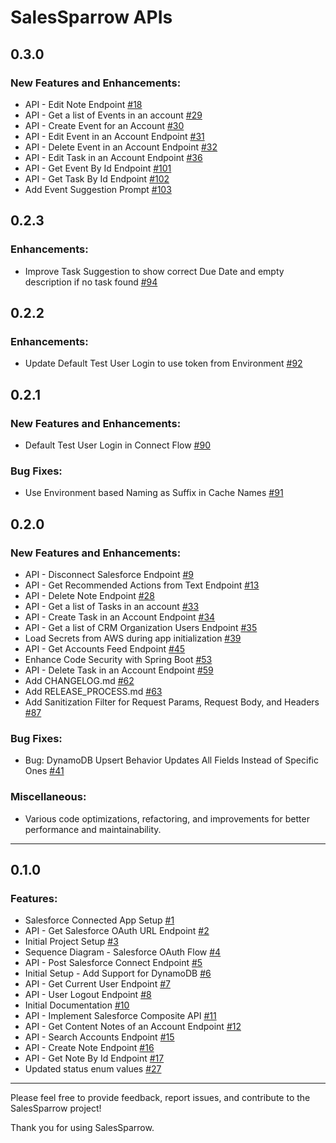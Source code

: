 # SalesSparrow APIs

## 0.3.0

### New Features and Enhancements:

- API - Edit Note Endpoint [#18](https://github.com/TrueSparrowSystems/AI-SalesSparrow-API/issues/18)
- API - Get a list of Events in an account [#29](https://github.com/TrueSparrowSystems/AI-SalesSparrow-API/issues/29)
- API - Create Event for an Account [#30](https://github.com/TrueSparrowSystems/AI-SalesSparrow-API/issues/30)
- API - Edit Event in an Account Endpoint [#31](https://github.com/TrueSparrowSystems/AI-SalesSparrow-API/issues/31)
- API - Delete Event in an Account Endpoint [#32](https://github.com/TrueSparrowSystems/AI-SalesSparrow-API/issues/32)
- API - Edit Task in an Account Endpoint [#36](https://github.com/TrueSparrowSystems/AI-SalesSparrow-API/issues/36)
- API - Get Event By Id Endpoint [#101](https://github.com/TrueSparrowSystems/AI-SalesSparrow-API/issues/101)
- API - Get Task By Id Endpoint [#102](https://github.com/TrueSparrowSystems/AI-SalesSparrow-API/issues/102)
- Add Event Suggestion Prompt [#103](https://github.com/TrueSparrowSystems/AI-SalesSparrow-API/issues/103)

## 0.2.3

### Enhancements:

- Improve Task Suggestion to show correct Due Date and empty description if no task found [#94](https://github.com/TrueSparrowSystems/AI-SalesSparrow-API/issues/94)

## 0.2.2

### Enhancements:

- Update Default Test User Login to use token from Environment [#92](https://github.com/TrueSparrowSystems/AI-SalesSparrow-API/issues/92)

## 0.2.1

### New Features and Enhancements:

- Default Test User Login in Connect Flow [#90](https://github.com/TrueSparrowSystems/AI-SalesSparrow-API/issues/90)

### Bug Fixes:

- Use Environment based Naming as Suffix in Cache Names [#91](https://github.com/TrueSparrowSystems/AI-SalesSparrow-API/issues/91)

## 0.2.0

### New Features and Enhancements:

- API - Disconnect Salesforce Endpoint [#9](https://github.com/TrueSparrowSystems/AI-SalesSparrow-API/issues/9)
- API - Get Recommended Actions from Text Endpoint [#13](https://github.com/TrueSparrowSystems/AI-SalesSparrow-API/issues/13)
- API - Delete Note Endpoint [#28](https://github.com/TrueSparrowSystems/AI-SalesSparrow-API/issues/28)
- API - Get a list of Tasks in an account [#33](https://github.com/TrueSparrowSystems/AI-SalesSparrow-API/issues/33)
- API - Create Task in an Account Endpoint [#34](https://github.com/TrueSparrowSystems/AI-SalesSparrow-API/issues/34)
- API - Get a list of CRM Organization Users Endpoint [#35](https://github.com/TrueSparrowSystems/AI-SalesSparrow-API/issues/35)
- Load Secrets from AWS during app initialization [#39](https://github.com/TrueSparrowSystems/AI-SalesSparrow-API/issues/39)
- API - Get Accounts Feed Endpoint [#45](https://github.com/TrueSparrowSystems/AI-SalesSparrow-API/issues/45)
- Enhance Code Security with Spring Boot [#53](https://github.com/TrueSparrowSystems/AI-SalesSparrow-API/issues/53)
- API - Delete Task in an Account Endpoint [#59](https://github.com/TrueSparrowSystems/AI-SalesSparrow-API/issues/59)
- Add CHANGELOG.md [#62](https://github.com/TrueSparrowSystems/AI-SalesSparrow-API/issues/62)
- Add RELEASE_PROCESS.md [#63](https://github.com/TrueSparrowSystems/AI-SalesSparrow-API/issues/63)
- Add Sanitization Filter for Request Params, Request Body, and Headers [#87](https://github.com/TrueSparrowSystems/AI-SalesSparrow-API/issues/87)

### Bug Fixes:

- Bug: DynamoDB Upsert Behavior Updates All Fields Instead of Specific Ones [#41](https://github.com/TrueSparrowSystems/AI-SalesSparrow-API/issues/41)

### Miscellaneous:

- Various code optimizations, refactoring, and improvements for better performance and maintainability.

---

## 0.1.0

### Features:

- Salesforce Connected App Setup [#1](https://github.com/TrueSparrowSystems/AI-SalesSparrow-API/issues/1)
- API - Get Salesforce OAuth URL Endpoint [#2](https://github.com/TrueSparrowSystems/AI-SalesSparrow-API/issues/2)
- Initial Project Setup [#3](https://github.com/TrueSparrowSystems/AI-SalesSparrow-API/issues/3)
- Sequence Diagram - Salesforce OAuth Flow [#4](https://github.com/TrueSparrowSystems/AI-SalesSparrow-API/issues/4)
- API - Post Salesforce Connect Endpoint [#5](https://github.com/TrueSparrowSystems/AI-SalesSparrow-API/issues/5)
- Initial Setup - Add Support for DynamoDB [#6](https://github.com/TrueSparrowSystems/AI-SalesSparrow-API/issues/6)
- API - Get Current User Endpoint [#7](https://github.com/TrueSparrowSystems/AI-SalesSparrow-API/issues/7)
- API - User Logout Endpoint [#8](https://github.com/TrueSparrowSystems/AI-SalesSparrow-API/issues/8)
- Initial Documentation [#10](https://github.com/TrueSparrowSystems/AI-SalesSparrow-API/issues/10)
- API - Implement Salesforce Composite API [#11](https://github.com/TrueSparrowSystems/AI-SalesSparrow-API/issues/11)
- API - Get Content Notes of an Account Endpoint [#12](https://github.com/TrueSparrowSystems/AI-SalesSparrow-API/issues/12)
- API - Search Accounts Endpoint [#15](https://github.com/TrueSparrowSystems/AI-SalesSparrow-API/issues/15)
- API - Create Note Endpoint [#16](https://github.com/TrueSparrowSystems/AI-SalesSparrow-API/issues/16)
- API - Get Note By Id Endpoint [#17](https://github.com/TrueSparrowSystems/AI-SalesSparrow-API/issues/17)
- Updated status enum values [#27](https://github.com/TrueSparrowSystems/AI-SalesSparrow-API/pull/27)

---

Please feel free to provide feedback, report issues, and contribute to the SalesSparrow project!

Thank you for using SalesSparrow.



